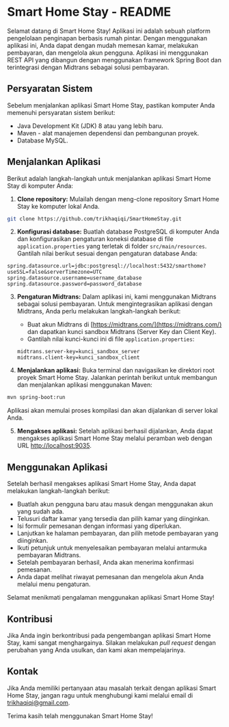 # Smart Home Stay - README

Selamat datang di Smart Home Stay! Aplikasi ini adalah sebuah platform pengelolaan penginapan berbasis rumah pintar. Dengan menggunakan aplikasi ini, Anda dapat dengan mudah memesan kamar, melakukan pembayaran, dan mengelola akun pengguna. Aplikasi ini menggunakan REST API yang dibangun dengan menggunakan framework Spring Boot dan terintegrasi dengan Midtrans sebagai solusi pembayaran.

## Persyaratan Sistem
Sebelum menjalankan aplikasi Smart Home Stay, pastikan komputer Anda memenuhi persyaratan sistem berikut:

- Java Development Kit (JDK) 8 atau yang lebih baru.
- Maven - alat manajemen dependensi dan pembangunan proyek.
- Database MySQL.

## Menjalankan Aplikasi
Berikut adalah langkah-langkah untuk menjalankan aplikasi Smart Home Stay di komputer Anda:

1. **Clone repository:** Mulailah dengan meng-clone repository Smart Home Stay ke komputer lokal Anda.

```bash
git clone https://github.com/trikhaqiqi/SmartHomeStay.git
```

2. **Konfigurasi database:** Buatlah database PostgreSQL di komputer Anda dan konfigurasikan pengaturan koneksi database di file `application.properties` yang terletak di folder `src/main/resources`. Gantilah nilai berikut sesuai dengan pengaturan database Anda:

```properties
spring.datasource.url=jdbc:postgresql://localhost:5432/smarthome?useSSL=false&serverTimezone=UTC
spring.datasource.username=username_database
spring.datasource.password=password_database
```

3. **Pengaturan Midtrans:** Dalam aplikasi ini, kami menggunakan Midtrans sebagai solusi pembayaran. Untuk mengintegrasikan aplikasi dengan Midtrans, Anda perlu melakukan langkah-langkah berikut:

   - Buat akun Midtrans di [https://midtrans.com/](https://midtrans.com/) dan dapatkan kunci sandbox Midtrans (Server Key dan Client Key).
   - Gantilah nilai kunci-kunci ini di file `application.properties`:

   ```properties
   midtrans.server-key=kunci_sandbox_server
   midtrans.client-key=kunci_sandbox_client
   ```

4. **Menjalankan aplikasi:** Buka terminal dan navigasikan ke direktori root proyek Smart Home Stay. Jalankan perintah berikut untuk membangun dan menjalankan aplikasi menggunakan Maven:

```bash
mvn spring-boot:run
```

Aplikasi akan memulai proses kompilasi dan akan dijalankan di server lokal Anda.

5. **Mengakses aplikasi:** Setelah aplikasi berhasil dijalankan, Anda dapat mengakses aplikasi Smart Home Stay melalui peramban web dengan URL [http://localhost:9035](http://localhost:9035).

## Menggunakan Aplikasi
Setelah berhasil mengakses aplikasi Smart Home Stay, Anda dapat melakukan langkah-langkah berikut:

- Buatlah akun pengguna baru atau masuk dengan menggunakan akun yang sudah ada.
- Telusuri daftar kamar yang tersedia dan pilih kamar yang diinginkan.
- Isi formulir pemesanan dengan informasi yang diperlukan.
- Lanjutkan ke halaman pembayaran, dan pilih metode pembayaran yang diinginkan.
- Ikuti petunjuk untuk menyelesaikan pembayaran melalui antarmuka pembayaran Midtrans.
- Setelah pembayaran berhasil, Anda akan menerima konfirmasi pemesanan.
- Anda dapat melihat riwayat pemesanan dan mengelola akun Anda melalui menu pengaturan.

Selamat menikmati pengalaman menggunakan aplikasi Smart Home Stay!

## Kontribusi
Jika Anda ingin berkontribusi pada pengembangan aplikasi Smart Home Stay, kami sangat menghargainya. Silakan melakukan *pull request* dengan perubahan yang Anda usulkan, dan kami akan mempelajarinya.

## Kontak
Jika Anda memiliki pertanyaan atau masalah terkait dengan aplikasi Smart Home Stay, jangan ragu untuk menghubungi kami melalui email di [trikhaqiqi@gmail.com](mailto:trikhaqiqi@gmail.com).

Terima kasih telah menggunakan Smart Home Stay!
